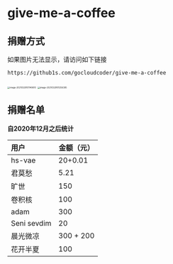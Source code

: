 # give-me-a-coffee

## 捐赠方式

如果图片无法显示，请访问如下链接

```shell
https://github1s.com/gocloudcoder/give-me-a-coffee
```



<img src="http://picture.nj-jay.com/image-20210329101149610.png" alt="image-20210329101149610" style="zoom: 33%;" />

<img src="http://picture.nj-jay.com/image-20210329101256395.png" alt="image-20210329101256395" style="zoom:33%;" />

## 捐赠名单

**自2020年12月之后统计**

| 用户        | 金额（元） |
| :---------- | ---------- |
| hs-vae      | 20+0.01    |
| 君莫愁      | 5.21       |
| 旷世        | 150        |
| 卷积核      | 100        |
| adam        | 300        |
| Seni sevdim | 20         |
| 晨光微凉    | 300 + 200  |
| 花开半夏    | 100        |

